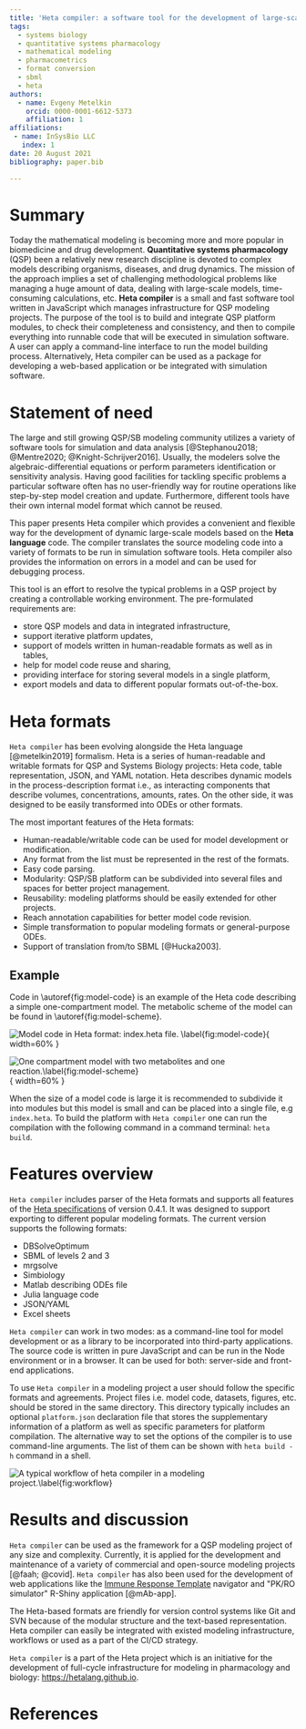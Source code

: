 ```yaml
---
title: 'Heta compiler: a software tool for the development of large-scale QSP models and compilation into simulation formats'
tags:
  - systems biology
  - quantitative systems pharmacology
  - mathematical modeling
  - pharmacometrics
  - format conversion
  - sbml
  - heta
authors:
  - name: Evgeny Metelkin
    orcid: 0000-0001-6612-5373
    affiliation: 1
affiliations:
 - name: InSysBio LLC
   index: 1
date: 20 August 2021
bibliography: paper.bib

---
```


# Summary

Today the mathematical modeling is becoming more and more popular in biomedicine and drug development. __Quantitative systems pharmacology__ (QSP) been a relatively new research discipline is devoted to complex models describing organisms, diseases, and drug dynamics. The mission of the approach implies a set of challenging methodological problems like managing a huge amount of data, dealing with large-scale models, time-consuming calculations, etc. __Heta compiler__ is a small and fast software tool written in JavaScript which manages infrastructure for QSP modeling projects. The purpose of the tool is to build and integrate QSP platform modules, to check their completeness and consistency, and then to compile everything into runnable code that will be executed in simulation software. A user can apply a command-line interface to run the model building process. Alternatively, Heta compiler can be used as a package for developing a web-based application or be integrated with simulation software.

# Statement of need

The large and still growing QSP/SB modeling community utilizes a variety of software tools for simulation and data analysis [@Stephanou2018; @Mentre2020; @Knight-Schrijver2016]. Usually, the modelers solve the algebraic-differential equations or perform parameters identification or sensitivity analysis. Having good facilities for tackling specific problems a particular software often has no user-friendly way for routine operations like step-by-step model creation and update. Furthermore, different tools have their own internal model format which cannot be reused.

This paper presents Heta compiler which provides a convenient and flexible way for the development of dynamic large-scale models based on the __Heta language__ code. The compiler translates the source modeling code into a variety of formats to be run in simulation software tools. Heta compiler also provides the information on errors in a model and can be used for debugging process.

This tool is an effort to resolve the typical problems in a QSP project by creating a controllable working environment.
The pre-formulated requirements are:  
-	store QSP models and data in integrated infrastructure, 
-	support iterative platform updates, 
-	support of models written in human-readable formats as well as in tables, 
-	help for model code reuse and sharing,
- providing interface for storing several models in a single platform,
-	export models and data to different popular formats out-of-the-box.

# Heta formats

`Heta compiler` has been evolving alongside the Heta language [@metelkin2019] formalism. Heta is a series of human-readable and writable formats for QSP and Systems Biology projects: Heta code, table representation, JSON, and YAML notation. Heta describes dynamic models in the process-description format i.e., as interacting components that describe volumes, concentrations, amounts, rates. On the other side, it was designed to be easily transformed into ODEs or other formats. 

The most important features of the Heta formats:  
-	Human-readable/writable code can be used for model development or modification.
- Any format from the list must be represented in the rest of the formats.
-	Easy code parsing.
-	Modularity: QSP/SB platform can be subdivided into several files and spaces for better project management.
-	Reusability: modeling platforms should be easily extended for other projects.
-	Reach annotation capabilities for better model code revision.
-	Simple transformation to popular modeling formats or general-purpose ODEs.
- Support of translation from/to SBML [@Hucka2003].

## Example

Code in \autoref{fig:model-code} is an example of the Heta code describing a simple one-compartment model. The metabolic scheme of the model can be found in \autoref{fig:model-scheme}.

![Model code in Heta format: `index.heta` file. \label{fig:model-code}](model-code.png){ width=60% }

![One compartment model with two metabolites and one reaction.\label{fig:model-scheme}](model-scheme.png){ width=60% }

When the size of a model code is large it is recommended to subdivide it into modules but this model is small and can be placed into a single file, e.g `index.heta`. To build the platform with `Heta compiler` one can run the compilation with the following command in a command terminal: `heta build`.

# Features overview

`Heta compiler` includes parser of the Heta formats and supports all features of the [Heta specifications](https://hetalang.github.io/#/specifications/) of version 0.4.1. 
It was designed to support exporting to different popular modeling formats. The current version supports the following formats:
-	DBSolveOptimum
-	SBML of levels 2 and 3
-	mrgsolve
-	Simbiology
-	Matlab describing ODEs file
-	Julia language code
-	JSON/YAML
-	Excel sheets

`Heta compiler` can work in two modes: as a command-line tool for model development or as a library to be incorporated into third-party applications. 
The source code is written in pure JavaScript and can be run in the Node environment or in a browser.
It can be used for both: server-side and front-end applications.

To use `Heta compiler` in a modeling project a user should follow the specific formats and agreements.
Project files i.e. model code, datasets, figures, etc. should be stored in the same directory.
This directory typically includes an optional `platform.json` declaration file that stores the supplementary information of a platform as well as specific parameters for platform compilation.
The alternative way to set the options of the compiler is to use command-line arguments.
The list of them can be shown with `heta build -h` command in a shell.

![A typical workflow of `heta compiler` in a modeling project.\label{fig:workflow}](workflow.png)

# Results and discussion

`Heta compiler` can be used as the framework for a QSP modeling project of any size and complexity.  Currently, it is applied for the development and maintenance of a variety of commercial and open-source modeling projects [@faah; @covid].
`Heta compiler` has also been used for the development of web applications like the [Immune Response Template](https://irt.insysbio.com/) navigator and "PK/RO simulator" R-Shiny application [@mAb-app].

The Heta-based formats are friendly for version control systems like Git and SVN because of the modular structure and the text-based representation.
Heta compiler can easily be integrated with existed modeling infrastructure, workflows or used as a part of the CI/CD strategy.

`Heta compiler` is a part of the Heta project which is an initiative for the development of full-cycle infrastructure for modeling in pharmacology and biology: <https://hetalang.github.io>.

# References
